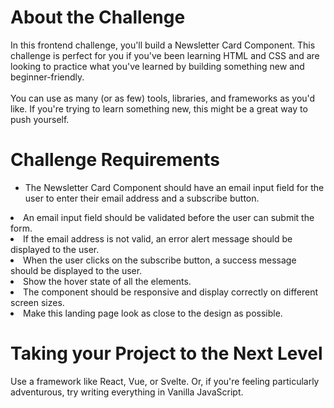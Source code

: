 <h1> About the Challenge </h1>

In this frontend challenge, you'll build a Newsletter Card Component. This challenge is perfect for you if you've been learning HTML and CSS and are looking to practice what you've learned by building something new and beginner-friendly.<br>
<br>
You can use as many (or as few) tools, libraries, and frameworks as you'd like. If you're trying to learn something new, this might be a great way to push yourself.

<h1> Challenge Requirements </h1>
    <ul>
        <li>The Newsletter Card Component should have an email input field for the user to enter their email address and a subscribe button.</ul>
        <li>An email input field should be validated before the user can submit the form.</ul>
        <li>If the email address is not valid, an error alert message should be displayed to the user.</ul>
        <li>When the user clicks on the subscribe button, a success message should be displayed to the user.</ul>
        <li>Show the hover state of all the elements.</ul>
        <li>The component should be responsive and display correctly on different screen sizes.</ul>
        <li>Make this landing page look as close to the design as possible.</ul>
    </ul>

<h1> Taking your Project to the Next Level </h1>

Use a framework like React, Vue, or Svelte. Or, if you're feeling particularly adventurous, try writing everything in Vanilla JavaScript.